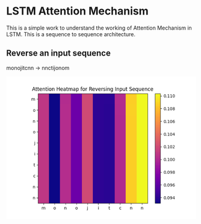 # LSTM Attention Mechanism

This is a simple work to understand the working of Attention Mechanism in LSTM. This is a sequence to sequence architecture. 

## Reverse an input sequence
monojitcnn -> nnctijonom

![Alt Text](https://github.com/MonojitSarkar/attention-lstm-char-manipulation/blob/main/gifs/reverse_animation.gif)
